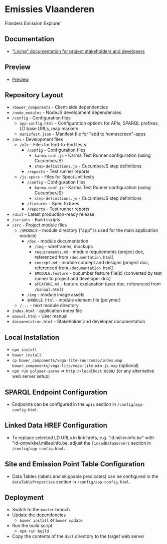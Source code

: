 # Emissies Vlaanderen

Flanders Emission Explorer

## Documentation

* ["Living" documentation for project stakeholders and developers](http://projects.bnowack.de/2016/06-emissies-vlaanderen/documentation.html)

## Preview

* [Preview](http://projects.bnowack.de/2016/06-emissies-vlaanderen/)

## Repository Layout

* `/bower_components`               - Client-side dependencies
* `/node_modules`                   - NodeJS development dependencies
* `/config`                         - Configuration files
    * `app-config.html`             - Configuration options for APIs, SPARQL prefixes, LD base URLs, map markers
    * `manisfest.json`              - Manifest file for "add to homescreen"-apps
* `/dev`                            - Development files
    * `/e2e`                        - Files for End-to-End tests
        * `/config`                 - Configuration files
            * `karma.conf.js`       - Karma Test Runner configuration (using CucumberJS)
            * `step-definitions.js` - CucumberJS step definitions
        * `/reports`                - Test runner reports
    * `/js-specs`                   - Files for Spec/Unit tests
        * `/config`                 - Configuration files
            * `karma.conf.js`       - Karma Test Runner configuration (using CucumberJS)
            * `step-definitions.js` - CucumberJS step definitions
        * `/fixtures`               - Spec fixtures
        * `/reports`                - Test runner reports
* `/dist`                           - Latest production-ready release
* `/scripts`                        - Build scripts
* `/src`                            - Project module files
    * `/$MODULE`                    - module directory ("app" is used for the main application module)
        * `/doc`                    - module documentation
            * `/img`                - wireframes, mockups
            * `requirements.md`     - module requirements (project doc, referenced from `/documentation.html`)
            * `concept.md`          - module concept and designs (project doc, referenced from `/documentation.html`)
            * `$MODULE.feature`     - cucumber feature file(s) (converted by test runner to project and developer doc)
            * `$FEATURE.md`         - feature explanation (user doc, referenced from `/manual.html`)
        * `/img`                    - module image assets
        * `$MODULE.html`            - module element file (polymer)
    * `/...`                        - next module directory
* `index.html`                      - application index file
* `manual.html`                     - User manual
* `documentation.html`              - Stakeholder and developer documentation

## Local Installation

* `npm install`
* `bower install`
* `cp bower_components/vega-lite-sourcemap/index.map bower_components/vega-lite/vega-lite.min.js.map` (optional)
* `npm run polymer-serve` => `http://localhost:8080/` (or any alternative web server setup)

## SPARQL Endpoint Configuration
  
* Endpoints can be configured in the `apis` section in `/config/app-config.html`.

## Linked Data HREF Configuration

* To replace selected LD URLs in link hrefs, e.g. "id.milieuinfo.be" with "id-ontwikkel.milieuinfo.be,
  adjust the `linkedDataServers` section in `/config/app-config.html`.

## Site and Emission Point Table Configuration

* Data Tables (labels and skippable predicates) can be configured in the `dataTableProperties` section in `/config/app-config.html`.

## Deployment

* Switch to the `master` branch
* Update the dependencies
    * `bower install` or `bower update`
* Run the build script
    * `npm run build`
* Copy the contents of the `dist` directory to the target web server
